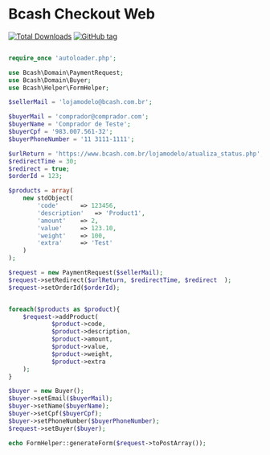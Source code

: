 # Bcash Checkout Web

[![Total Downloads](https://img.shields.io/packagist/dt/bcash/bcash-checkout-php-sdk.svg?style=flat)](https://packagist.org/packages/bcash/bcash-checkout-php-sdk)
[![GitHub tag](https://img.shields.io/github/tag/payu-br/bcash-checkout-php-sdk.svg)](https://github.com/payu-br/bcash-checkout-php-sdk)

```php

require_once 'autoloader.php';

use Bcash\Domain\PaymentRequest;
use Bcash\Domain\Buyer;
use Bcash\Helper\FormHelper;

$sellerMail = 'lojamodelo@bcash.com.br';

$buyerMail = 'comprador@comprador.com';
$buyerName = 'Comprador de Teste';
$buyerCpf = '983.007.561-32';
$buyerPhoneNumber = '11 3111-1111';

$urlReturn = 'https://www.bcash.com.br/lojamodelo/atualiza_status.php';
$redirectTime = 30;
$redirect = true;
$orderId = 123;

$products = array(
	new stdObject(
		'code' 		=> 123456,
		'description' 	=> 'Product1',
		'amount'	=> 2,
		'value'		=> 123.10,
		'weight'	=> 100,
		'extra'		=> 'Test'
	)
);

$request = new PaymentRequest($sellerMail);
$request->setRedirect($urlReturn, $redirectTime, $redirect  );
$request->setOrderId($orderId);


foreach($products as $product){
	$request->addProduct(
			$product->code,
			$product->description,
			$product->amount,
			$product->value,
			$product->weight,
			$product->extra
	);
}

$buyer = new Buyer();
$buyer->setEmail($buyerMail);
$buyer->setName($buyerName);
$buyer->setCpf($buyerCpf);
$buyer->setPhoneNumber($buyerPhoneNumber);
$request->setBuyer($buyer);

echo FormHelper::generateForm($request->toPostArray());

```
